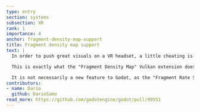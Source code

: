 ```yaml
---
type: entry
section: systems
subsection: XR
rank: 1
importance: 4
anchor: fragment-density-map-support
title: Fragment density map support
text: |
  In order to push great visuals on a VR headset, a little cheating is often necessary. As players tend to turn their head rather than move their eyes too far from the center and as pixels around the edges of the viewport are often distorted by the lens, why should the device render these parts at full resolution?

  This is exactly what the "Fragment Density Map" Vulkan extension does: it renders the edges of the viewport at a lower resolution with little noticeable decrease in quality. It makes the Mobile renderer (using the Vulkan rendering driver) more viable for VR on standalone.

  It is not necessarily a new feature to Godot, as the "Fragment Rate Shading" Vulkan extension already does something similar. But they differ in terms of device compatibility. Don’t worry though, as Godot will now choose the best supported method for the device. Users will only have to care about "Variable Shading Rate", which is the term that encompasses both extensions.
contributors:
- name: Darío
  github: DarioSamo
read_more: https://github.com/godotengine/godot/pull/99551
---
```

